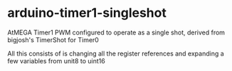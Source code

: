 # arduino-timer1-singleshot
AtMEGA Timer1 PWM configured to operate as a single shot, derived from bigjosh's TimerShot for Timer0

All this consists of is changing all the register references and expanding a few variables from unit8 to uint16
